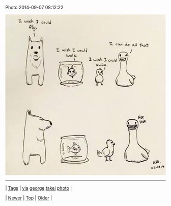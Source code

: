 <!--
title: Photo 2014-09-07 08
date: 2020-06-28T15:27:00.382Z
tags: via, george, takei, photo
-->


Photo 2014-09-07 08:12:22

![](96862431944-0.jpg)

<!--BOTTOM-POST-NAVIGATION-->
---

| [Tags](tags.md) | [via](tag-via.md) [george](tag-george.md) [takei](tag-takei.md) [photo](tag-photo.md) |

| [Newer](96820716019.md) | [Top](index.md) | [Older](96882209022.md) |